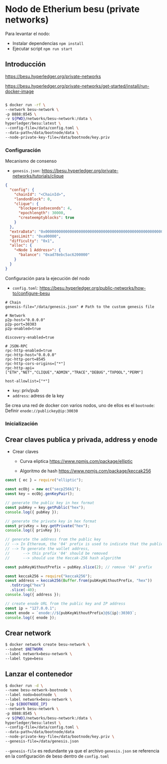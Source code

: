 
# Nodo de Etherium besu (private networks)

Para levantar el nodo:

- Instalar dependencias `npm install`
- Ejecutar script `npm run start`

## Introducción

https://besu.hyperledger.org/private-networks

https://besu.hyperledger.org/private-networks/get-started/install/run-docker-image

```bash

$ docker run -rf \
--network besu-network \
-p 8888:8545 \
-v ${PWD}/networks/besu-network:/data \
hyperledger/besu:latest \
--config-file=/data/config.toml \
--data-path=/data/bootnode/data \
--node-private-key-file=/data/bootnode/key.priv

```

### Configuración

Mecanismo de consenso
- `genesis.json`: https://besu.hyperledger.org/private-networks/tutorials/clique

```json
{
  "config": {
    "chainId": "<ChainId>",
    "londonBlock": 0,
    "clique": {
      "blockperiodseconds": 4,
      "epochlength": 30000,
      "createemptyblocks": true
    }
  },
  "extraData": "0x0000000000000000000000000000000000000000000000000000000000000000<Node 1 Address>0000000000000000000000000000000000000000000000000000000000000000000000000000000000000000000000000000000000000000000000000000000000",
  "gasLimit": "0xa00000",
  "difficulty": "0x1",
  "alloc": {
    "<Node 1 Address>": {
      "balance": "0xad78ebc5ac6200000"
    }
  }
}
```


Configuración para la ejecución del nodo
- `config.toml`: https://besu.hyperledger.org/public-networks/how-to/configure-besu

```
# Chain
genesis-file="/data/genesis.json" # Path to the custom genesis file

# Network
p2p-host="0.0.0.0"
p2p-port=30303
p2p-enabled=true

discovery-enabled=true

# JSON-RPC
rpc-http-enabled=true
rpc-http-host="0.0.0.0"
rpc-http-port=8545
rpc-http-cors-origins=["*"]
rpc-http-api=["ETH","NET","CLIQUE","ADMIN","TRACE","DEBUG","TXPOOL","PERM"]

host-allowlist=["*"]
```


- `key`: priv/pub 
- `address`: adress de la key

Se crea una red de docker con varios nodos, uno de ellos es el `bootnode`: Definir `enode://publickey@ip:30030`

### Inicialización

## Crear claves publica y privada, address y enode

- Crear claves

  - Curva eliptica
  https://www.npmjs.com/package/elliptic

  - Algoritmo de hash
  https://www.npmjs.com/package/keccak256

```javascript
const { ec } = require("elliptic");

const ecObj = new ec("secp256k1");
const key = ecObj.genKeyPair();

// generate the public key in hex format
const pubKey = key.getPublic("hex");
console.log({ pubKey });

// generate the private key in hex format
const privKey = key.getPrivate("hex");
console.log({ privKey });

// generate the address from the public key
// --> In Ethereum, the '04' prefix is used to indicate that the public key is uncompressed
// --> To generate the wallet address,
//      --> this prefix '04' should be removed
//      --> should use the Keccak-256 hash algorithm

const pubKeyWithoutPrefix = pubKey.slice(2); // remove '04' prefix

const keccak256 = require("keccak256");
const address = keccak256(Buffer.from(pubKeyWithoutPrefix, "hex"))
  .toString("hex")
  .slice(-40);
console.log({ address });

// create enode URL from the public key and IP address
const ip = "127.0.0.1";
const enode = `enode://${pubKeyWithoutPrefix}@${ip}:30303`;
console.log({ enode });
```

## Crear network

```bash
$ docker network create besu-network \
--subnet $NETWORK
--label network=besu-network \
--label type=besu
```

## Lanzar el contenedor
```bash
$ docker run -d \
--name besu-network-bootnode \
--label nodo=bootnode \
--label network=besu-network \
--ip ${BOOTNODE_IP}
--network besu-network \
-p 8888:8545 \
-v ${PWD}/networks/besu-network:/data \
hyperledger/besu:latest \
--config-file=/data/config.toml \
--data-path=/data/bootnode/data
--node-private-key-file=/data/bootnode/key.priv \
--genesis-file=/data/genesis.json
```

  `--genesis-file` es redundante ya que el archivo `genesis.json` se referencia en la configuración de beso dentro de `config.toml`




